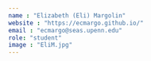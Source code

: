 ```yaml
---
name : "Elizabeth (Eli) Margolin"
website : "https://ecmargo.github.io/"
email : "ecmargo@seas.upenn.edu"
role: "student"
image : "EliM.jpg"
---
```

